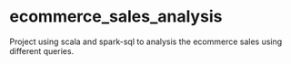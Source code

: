 # ecommerce_sales_analysis
Project using scala and spark-sql to analysis the ecommerce sales using different queries.
